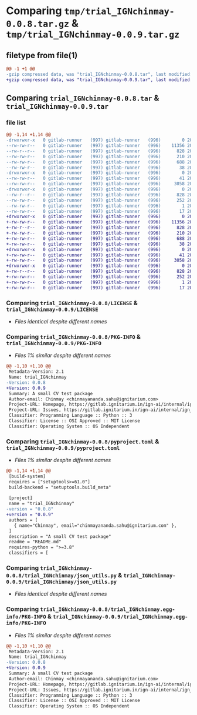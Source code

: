 # Comparing `tmp/trial_IGNchinmay-0.0.8.tar.gz` & `tmp/trial_IGNchinmay-0.0.9.tar.gz`

## filetype from file(1)

```diff
@@ -1 +1 @@
-gzip compressed data, was "trial_IGNchinmay-0.0.8.tar", last modified: Fri Apr 12 09:38:36 2024, max compression
+gzip compressed data, was "trial_IGNchinmay-0.0.9.tar", last modified: Fri Apr 12 09:47:04 2024, max compression
```

## Comparing `trial_IGNchinmay-0.0.8.tar` & `trial_IGNchinmay-0.0.9.tar`

### file list

```diff
@@ -1,14 +1,14 @@
-drwxrwxr-x   0 gitlab-runner   (997) gitlab-runner   (996)        0 2024-04-12 09:38:36.412973 trial_IGNchinmay-0.0.8/
--rw-rw-r--   0 gitlab-runner   (997) gitlab-runner   (996)    11356 2024-04-11 07:03:53.000000 trial_IGNchinmay-0.0.8/LICENSE
--rw-r--r--   0 gitlab-runner   (997) gitlab-runner   (996)      828 2024-04-12 09:38:36.412973 trial_IGNchinmay-0.0.8/PKG-INFO
--rw-rw-r--   0 gitlab-runner   (997) gitlab-runner   (996)      210 2024-04-11 11:08:55.000000 trial_IGNchinmay-0.0.8/README.md
--rw-rw-r--   0 gitlab-runner   (997) gitlab-runner   (996)      688 2024-04-12 09:37:40.000000 trial_IGNchinmay-0.0.8/pyproject.toml
--rw-rw-r--   0 gitlab-runner   (997) gitlab-runner   (996)       38 2024-04-12 09:38:36.412973 trial_IGNchinmay-0.0.8/setup.cfg
-drwxrwxr-x   0 gitlab-runner   (997) gitlab-runner   (996)        0 2024-04-12 09:38:36.412973 trial_IGNchinmay-0.0.8/trial_IGNchinmay/
--rw-rw-r--   0 gitlab-runner   (997) gitlab-runner   (996)       41 2024-04-11 07:03:53.000000 trial_IGNchinmay-0.0.8/trial_IGNchinmay/__init__.py
--rw-rw-r--   0 gitlab-runner   (997) gitlab-runner   (996)     3058 2024-04-11 16:19:19.000000 trial_IGNchinmay-0.0.8/trial_IGNchinmay/json_utils.py
-drwxrwxr-x   0 gitlab-runner   (997) gitlab-runner   (996)        0 2024-04-12 09:38:36.412973 trial_IGNchinmay-0.0.8/trial_IGNchinmay.egg-info/
--rw-r--r--   0 gitlab-runner   (997) gitlab-runner   (996)      828 2024-04-12 09:38:36.000000 trial_IGNchinmay-0.0.8/trial_IGNchinmay.egg-info/PKG-INFO
--rw-rw-r--   0 gitlab-runner   (997) gitlab-runner   (996)      252 2024-04-12 09:38:36.000000 trial_IGNchinmay-0.0.8/trial_IGNchinmay.egg-info/SOURCES.txt
--rw-rw-r--   0 gitlab-runner   (997) gitlab-runner   (996)        1 2024-04-12 09:38:36.000000 trial_IGNchinmay-0.0.8/trial_IGNchinmay.egg-info/dependency_links.txt
--rw-rw-r--   0 gitlab-runner   (997) gitlab-runner   (996)       17 2024-04-12 09:38:36.000000 trial_IGNchinmay-0.0.8/trial_IGNchinmay.egg-info/top_level.txt
+drwxrwxr-x   0 gitlab-runner   (997) gitlab-runner   (996)        0 2024-04-12 09:47:04.531630 trial_IGNchinmay-0.0.9/
+-rw-rw-r--   0 gitlab-runner   (997) gitlab-runner   (996)    11356 2024-04-11 07:03:53.000000 trial_IGNchinmay-0.0.9/LICENSE
+-rw-r--r--   0 gitlab-runner   (997) gitlab-runner   (996)      828 2024-04-12 09:47:04.531630 trial_IGNchinmay-0.0.9/PKG-INFO
+-rw-rw-r--   0 gitlab-runner   (997) gitlab-runner   (996)      210 2024-04-11 11:08:55.000000 trial_IGNchinmay-0.0.9/README.md
+-rw-rw-r--   0 gitlab-runner   (997) gitlab-runner   (996)      688 2024-04-12 09:46:20.000000 trial_IGNchinmay-0.0.9/pyproject.toml
+-rw-rw-r--   0 gitlab-runner   (997) gitlab-runner   (996)       38 2024-04-12 09:47:04.531630 trial_IGNchinmay-0.0.9/setup.cfg
+drwxrwxr-x   0 gitlab-runner   (997) gitlab-runner   (996)        0 2024-04-12 09:47:04.527630 trial_IGNchinmay-0.0.9/trial_IGNchinmay/
+-rw-rw-r--   0 gitlab-runner   (997) gitlab-runner   (996)       41 2024-04-11 07:03:53.000000 trial_IGNchinmay-0.0.9/trial_IGNchinmay/__init__.py
+-rw-rw-r--   0 gitlab-runner   (997) gitlab-runner   (996)     3058 2024-04-11 16:19:19.000000 trial_IGNchinmay-0.0.9/trial_IGNchinmay/json_utils.py
+drwxrwxr-x   0 gitlab-runner   (997) gitlab-runner   (996)        0 2024-04-12 09:47:04.531630 trial_IGNchinmay-0.0.9/trial_IGNchinmay.egg-info/
+-rw-r--r--   0 gitlab-runner   (997) gitlab-runner   (996)      828 2024-04-12 09:47:04.000000 trial_IGNchinmay-0.0.9/trial_IGNchinmay.egg-info/PKG-INFO
+-rw-rw-r--   0 gitlab-runner   (997) gitlab-runner   (996)      252 2024-04-12 09:47:04.000000 trial_IGNchinmay-0.0.9/trial_IGNchinmay.egg-info/SOURCES.txt
+-rw-rw-r--   0 gitlab-runner   (997) gitlab-runner   (996)        1 2024-04-12 09:47:04.000000 trial_IGNchinmay-0.0.9/trial_IGNchinmay.egg-info/dependency_links.txt
+-rw-rw-r--   0 gitlab-runner   (997) gitlab-runner   (996)       17 2024-04-12 09:47:04.000000 trial_IGNchinmay-0.0.9/trial_IGNchinmay.egg-info/top_level.txt
```

### Comparing `trial_IGNchinmay-0.0.8/LICENSE` & `trial_IGNchinmay-0.0.9/LICENSE`

 * *Files identical despite different names*

### Comparing `trial_IGNchinmay-0.0.8/PKG-INFO` & `trial_IGNchinmay-0.0.9/PKG-INFO`

 * *Files 1% similar despite different names*

```diff
@@ -1,10 +1,10 @@
 Metadata-Version: 2.1
 Name: trial_IGNchinmay
-Version: 0.0.8
+Version: 0.0.9
 Summary: A small CV test package
 Author-email: Chinmay <chinmayananda.sahu@ignitarium.com>
 Project-URL: Homepage, https://gitlab.ignitarium.in/ign-ai/internal/ign_py_library/trial_IGNchinmay/-/tree/main?ref_type=heads
 Project-URL: Issues, https://gitlab.ignitarium.in/ign-ai/internal/ign_py_library/trial_IGNchinmay/-/issues
 Classifier: Programming Language :: Python :: 3
 Classifier: License :: OSI Approved :: MIT License
 Classifier: Operating System :: OS Independent
```

### Comparing `trial_IGNchinmay-0.0.8/pyproject.toml` & `trial_IGNchinmay-0.0.9/pyproject.toml`

 * *Files 1% similar despite different names*

```diff
@@ -1,14 +1,14 @@
 [build-system]
 requires = ["setuptools>=61.0"]
 build-backend = "setuptools.build_meta"
 
 [project]
 name = "trial_IGNchinmay"
-version = "0.0.8"
+version = "0.0.9"
 authors = [
   { name="Chinmay", email="chinmayananda.sahu@ignitarium.com" },
 ]
 description = "A small CV test package"
 readme = "README.md"
 requires-python = ">=3.8"
 classifiers = [
```

### Comparing `trial_IGNchinmay-0.0.8/trial_IGNchinmay/json_utils.py` & `trial_IGNchinmay-0.0.9/trial_IGNchinmay/json_utils.py`

 * *Files identical despite different names*

### Comparing `trial_IGNchinmay-0.0.8/trial_IGNchinmay.egg-info/PKG-INFO` & `trial_IGNchinmay-0.0.9/trial_IGNchinmay.egg-info/PKG-INFO`

 * *Files 1% similar despite different names*

```diff
@@ -1,10 +1,10 @@
 Metadata-Version: 2.1
 Name: trial_IGNchinmay
-Version: 0.0.8
+Version: 0.0.9
 Summary: A small CV test package
 Author-email: Chinmay <chinmayananda.sahu@ignitarium.com>
 Project-URL: Homepage, https://gitlab.ignitarium.in/ign-ai/internal/ign_py_library/trial_IGNchinmay/-/tree/main?ref_type=heads
 Project-URL: Issues, https://gitlab.ignitarium.in/ign-ai/internal/ign_py_library/trial_IGNchinmay/-/issues
 Classifier: Programming Language :: Python :: 3
 Classifier: License :: OSI Approved :: MIT License
 Classifier: Operating System :: OS Independent
```

